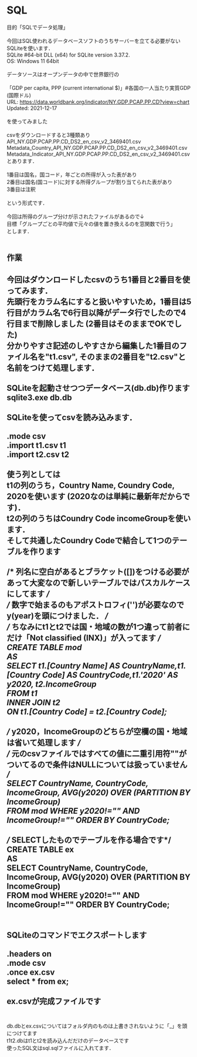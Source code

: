 # SQL

目的「SQLでデータ処理」<br>
<br>
今回はSQL使われるデータベースソフトのうちサーバーを立てる必要がないSQLiteを使います．<br>
SQLite	#64-bit DLL (x64) for SQLite version 3.37.2.<br>
OS: Windows 11 64bit<br>
<br>
データソースはオープンデータの中で世界銀行の<br>
<br>
「GDP per capita, PPP (current international $)」#各国の一人当たり実質GDP (国際ドル)<br>
URL: https://data.worldbank.org/indicator/NY.GDP.PCAP.PP.CD?view=chart<br>
Updated: 2021-12-17<br>
<br>
を使ってみました<br>
<br>
csvをダウンロードすると3種類あり<br>
API_NY.GDP.PCAP.PP.CD_DS2_en_csv_v2_3469401.csv<br>
Metadata_Country_API_NY.GDP.PCAP.PP.CD_DS2_en_csv_v2_3469401.csv<br>
Metadata_Indicator_API_NY.GDP.PCAP.PP.CD_DS2_en_csv_v2_3469401.csv<br>
とあります．<br>
<br>
1番目は国名，国コード，年ごとの所得が入った表があり<br>
2番目は国名(国コード)に対する所得グループが割り当てられた表があり<br>
3番目は注釈<br>
<br>
という形式です．<br>
<br>
今回は所得のグループ分けが示されたファイルがあるので↓<br>
目標「グループごとの平均値で元々の値を置き換えるのを窓関数で行う」<br>
とします．<br>
<br>
## 作業
今回はダウンロードしたcsvのうち1番目と2番目を使ってみます．<br>
先頭行をカラム名にすると扱いやすいため，1番目は5行目がカラム名で6行目以降がデータ行でしたので4行目まで削除しました (2番目はそのままでOKでした)<br>
分かりやすさ記述のしやすさから編集した1番目のファイル名を"t1.csv", そのままの2番目を"t2.csv"と名前をつけて処理します．<br>
<br>
SQLiteを起動させつつデータベース(db.db)作ります<br>
    sqlite3.exe db.db<br>
<br>
SQLiteを使ってcsvを読み込みます．<br>
<br>
    .mode csv<br>
    .import t1.csv t1<br>
    .import t2.csv t2<br>
<br>
使う列としては<br>
t1の列のうち，Country Name, Coundry Code, 2020を使います (2020なのは単純に最新年だからです)．<br>
t2の列のうちはCoundry Code incomeGroupを使います．<br>
そして共通したCoundry Codeで結合して1つのテーブルを作ります<br>
<br>
/* 列名に空白があるとブラケット([])をつける必要があって大変なので新しいテーブルではパスカルケースにしてます */<br>
/* 数字で始まるのもアポストロフィ('')が必要なのでy(year)を頭につけました． */<br>
/* ちなみにt1とt2では国・地域の数が1つ違って前者にだけ「Not classified (INX)」が入ってます */<br>
    CREATE TABLE mod<br>
    AS<br>
    SELECT t1.[Country Name] AS CountryName,t1.[Country Code] AS CountryCode,t1.'2020' AS y2020, t2.IncomeGroup<br>
    FROM t1<br>
    INNER JOIN t2<br>
    ON t1.[Country Code] = t2.[Country Code];<br>
<br>
/* y2020，IncomeGroupのどちらが空欄の国・地域は省いて処理します */<br>
/* 元のcsvファイルではすべての値に二重引用符""がついてるので条件はNULLについては扱っていません */<br>
    SELECT  CountryName, CountryCode, IncomeGroup, AVG(y2020) OVER (PARTITION BY IncomeGroup)<br>
    FROM mod WHERE y2020!="" AND IncomeGroup!="" ORDER BY CountryCode;<br>
<br>
/* SELECTしたものでテーブルを作る場合です*/<br>
    CREATE TABLE ex<br>
    AS<br>
    SELECT  CountryName, CountryCode, IncomeGroup, AVG(y2020) OVER (PARTITION BY IncomeGroup)<br>
    FROM mod WHERE y2020!="" AND IncomeGroup!="" ORDER BY CountryCode;<br>
<br>
---
SQLiteのコマンドでエクスポートします<br>
<br>
    .headers on<br>
    .mode csv<br>
    .once ex.csv<br>
    select * from ex;<br>
<br>
ex.csvが完成ファイルです<br>
<br>
---
db.dbとex.csvについてはフォルダ内のものは上書きされないように「_」を頭につけてます<br>
t1t2.dbはt1とt2を読み込んだだけのデータベースです<br>
使ったSQL文はsql.sqlファイルに入れてます．<br>
